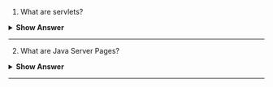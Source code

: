 1. What are servlets?

<details><summary><b> Show Answer</b></summary>
  
<blockquote>

Servlets are Java-based server-side components that are used to generate dynamic web content. The servlets run on a web server and respond to incoming requests from client side, by generating dynamic web content. Servlets are commonly used to create web applications such as online shopping sites, social media platforms, and other interactive web applications.

</blockquote>

</details>

---

2. What are Java Server Pages?

<details><summary><b> Show Answer</b></summary>
  
<blockquote>

JavaServer Pages (JSP) is a technology used to create dynamic web pages in Java. It allows you to combine static HTML with Java code to generate dynamic content on the server-side, which is then sent to the client-side for display in a web browser.

JSP pages can be used to create a wide variety of web-based applications, including e-commerce sites, content management systems, social media platforms, and more.

JSP pages can also be combined with other Java technologies, such as JavaBeans, servlets, and tag libraries, to create even more powerful web-based applications.

</blockquote>

</details>

---